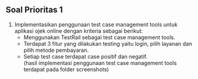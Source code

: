 ## Soal Prioritas 1

1. Implementasikan penggunaan test case management tools untuk aplikasi ojek online dengan kriteria sebagai berikut:
    - Menggunakan TestRail sebagai test case management tools.
    - Terdapat 3 fitur yang dilakukan testing yaitu login, pilih layanan dan pilih metode pembayaran.
    - Setiap test case terdapat case positif dan negatif.\
(hasil implementasi penggunaan test case management tools terdapat pada folder screenshots)